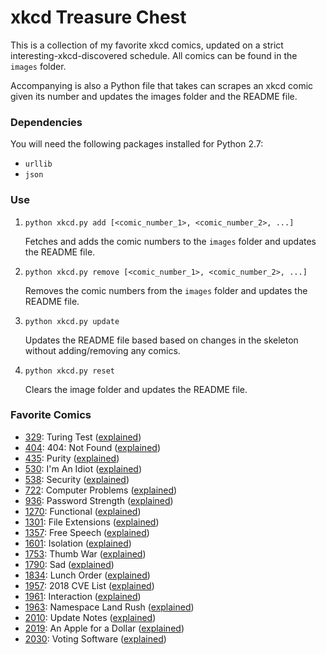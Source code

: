 # xkcd Treasure Chest

This is a collection of my favorite xkcd comics, updated on a strict interesting-xkcd-discovered schedule. All comics can be found in the `images` folder.

Accompanying is also a Python file that takes can scrapes an xkcd comic given its number and updates the images folder and the README file.

### Dependencies

You will need the following packages installed for Python 2.7:
* `urllib`
* `json`

### Use

1. `python xkcd.py add [<comic_number_1>, <comic_number_2>, ...]`

   Fetches and adds the comic numbers to the `images` folder and updates the README file.

2. `python xkcd.py remove [<comic_number_1>, <comic_number_2>, ...]`

   Removes the comic numbers from the `images` folder and updates the README file.

3. `python xkcd.py update`

   Updates the README file based based on changes in the skeleton without adding/removing any comics.

4. `python xkcd.py reset`

   Clears the image folder and updates the README file.

### Favorite Comics
* [329](https://xkcd.com/329): Turing Test ([explained](http://www.explainxkcd.com/wiki/index.php/329))
* [404](https://xkcd.com/404): 404: Not Found ([explained](http://www.explainxkcd.com/wiki/index.php/404))
* [435](https://xkcd.com/435): Purity ([explained](http://www.explainxkcd.com/wiki/index.php/435))
* [530](https://xkcd.com/530): I'm An Idiot ([explained](http://www.explainxkcd.com/wiki/index.php/530))
* [538](https://xkcd.com/538): Security ([explained](http://www.explainxkcd.com/wiki/index.php/538))
* [722](https://xkcd.com/722): Computer Problems ([explained](http://www.explainxkcd.com/wiki/index.php/722))
* [936](https://xkcd.com/936): Password Strength ([explained](http://www.explainxkcd.com/wiki/index.php/936))
* [1270](https://xkcd.com/1270): Functional ([explained](http://www.explainxkcd.com/wiki/index.php/1270))
* [1301](https://xkcd.com/1301): File Extensions ([explained](http://www.explainxkcd.com/wiki/index.php/1301))
* [1357](https://xkcd.com/1357): Free Speech ([explained](http://www.explainxkcd.com/wiki/index.php/1357))
* [1601](https://xkcd.com/1601): Isolation ([explained](http://www.explainxkcd.com/wiki/index.php/1601))
* [1753](https://xkcd.com/1753): Thumb War ([explained](http://www.explainxkcd.com/wiki/index.php/1753))
* [1790](https://xkcd.com/1790): Sad ([explained](http://www.explainxkcd.com/wiki/index.php/1790))
* [1834](https://xkcd.com/1834): Lunch Order ([explained](http://www.explainxkcd.com/wiki/index.php/1834))
* [1957](https://xkcd.com/1957): 2018 CVE List ([explained](http://www.explainxkcd.com/wiki/index.php/1957))
* [1961](https://xkcd.com/1961): Interaction ([explained](http://www.explainxkcd.com/wiki/index.php/1961))
* [1963](https://xkcd.com/1963): Namespace Land Rush ([explained](http://www.explainxkcd.com/wiki/index.php/1963))
* [2010](https://xkcd.com/2010): Update Notes ([explained](http://www.explainxkcd.com/wiki/index.php/2010))
* [2019](https://xkcd.com/2019): An Apple for a Dollar ([explained](http://www.explainxkcd.com/wiki/index.php/2019))
* [2030](https://xkcd.com/2030): Voting Software ([explained](http://www.explainxkcd.com/wiki/index.php/2030))
